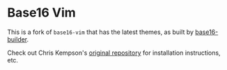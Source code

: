 # Base16 Vim

This is a fork of `base16-vim` that has the latest themes, as built by
[base16-builder](https://github.com/chriskempson/base16-builder).

Check out Chris Kempson's [original
repository](https://github.com/chriskempson/base16) for installation
instructions, etc.
